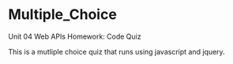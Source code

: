 # Multiple_Choice
Unit 04 Web APIs Homework: Code Quiz

This is a mutliple choice quiz that runs using javascript and jquery. 


